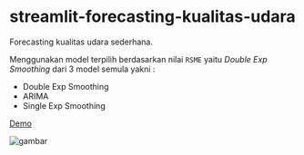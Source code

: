 # streamlit-forecasting-kualitas-udara

Forecasting kualitas udara sederhana.

Menggunakan model terpilih berdasarkan nilai `RSME` yaitu *Double Exp Smoothing* dari 3 model semula yakni :
  -  Double Exp Smoothing
  -  ARIMA
  -  Single Exp Smoothing

[Demo](https://app-forecasting-kualitas-udara-2rt7w5pix0g.streamlit.app/)

![gambar](https://github.com/ridopandiSinaga/streamlit-forecasting-kualitas-udara/assets/89272004/97bcb149-1969-47b2-8f3a-a1bcf718155c)
